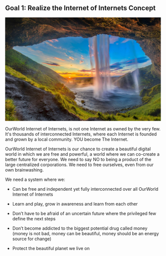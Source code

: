
## **Goal 1: Realize the Internet of Internets Concept**

![image alt text](img/waterfall.png)

OurWorld Internet of Internets, is not one Internet as owned by the very few. It's thousands of interconnected Internets, where each Internet is founded and grown by a local community. YOU become The Internet.

OurWorld Internet of Internets is our chance to create a beautiful digital world in which we are free and powerful, a world where we can co-create a better future for everyone. We need to say NO to being a product of the large centralized corporations. We need to free ourselves, even from our own brainwashing.

We need a system where we:

* Can be free and independent yet fully interconnected over all OurWorld Internet of Internets

* Learn and play, grow in awareness and learn from each other

* Don’t have to be afraid of an uncertain future where the privileged few define the next steps

* Don’t become addicted to the biggest potential drug called money (money is not bad, money can be beautiful, money should be an energy source for change)

* Protect the beautiful planet we live on


